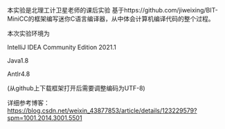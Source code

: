 本实验是北理工计卫星老师的课后实验 基于https://github.com/jiweixing/BIT-MiniCC的框架编写迷你C语言编译器，从中体会计算机编译代码的整个过程。

本次实验环境为

IntelliJ IDEA Community Edition 2021.1

Java1.8

Antlr4.8

(从github上下载框架打开后需要调整编码为UTF-8)

详细参考博客：https://blog.csdn.net/weixin_43877853/article/details/123229579?spm=1001.2014.3001.5501